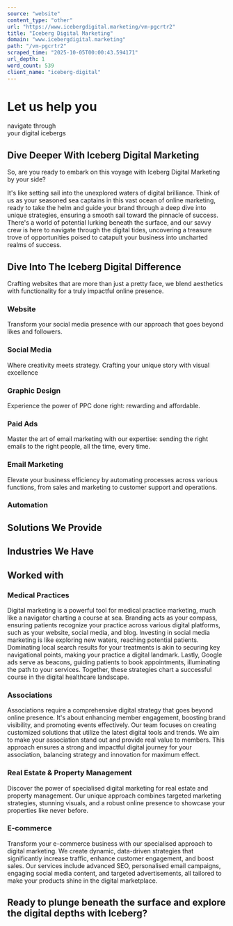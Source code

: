```yaml
---
source: "website"
content_type: "other"
url: "https://www.icebergdigital.marketing/vm-pgcrtr2"
title: "Iceberg Digital Marketing"
domain: "www.icebergdigital.marketing"
path: "/vm-pgcrtr2"
scraped_time: "2025-10-05T00:00:43.594171"
url_depth: 1
word_count: 539
client_name: "iceberg-digital"
---
```


# Let us help you  
navigate through  
your digital icebergs

## Dive Deeper With Iceberg Digital Marketing

So, are you ready to embark on this voyage with Iceberg Digital Marketing by your side?

It's like setting sail into the unexplored waters of digital brilliance. Think of us as your seasoned sea captains in this vast ocean of online marketing, ready to take the helm and guide your brand through a deep dive into unique strategies, ensuring a smooth sail toward the pinnacle of success. There's a world of potential lurking beneath the surface, and our savvy crew is here to navigate through the digital tides, uncovering a treasure trove of opportunities poised to catapult your business into uncharted realms of success.

## Dive Into The Iceberg Digital Difference

Crafting websites that are more than just a pretty face, we blend aesthetics with functionality for a truly impactful online presence.  

### Website

Transform your social media presence with our approach that goes beyond likes and followers.  

### Social Media

Where creativity meets strategy. Crafting your unique story with visual excellence  

### Graphic Design

Experience the power of PPC done right: rewarding and affordable.  

### Paid Ads

Master the art of email marketing with our expertise: sending the right emails to the right people, all the time, every time.  

### Email Marketing

Elevate your business efficiency by automating processes across various functions, from sales and marketing to customer support and operations.

### Automation

## Solutions We Provide

## Industries We Have

## Worked with

### Medical Practices

Digital marketing is a powerful tool for medical practice marketing, much like a navigator charting a course at sea. Branding acts as your compass, ensuring patients recognize your practice across various digital platforms, such as your website, social media, and blog. Investing in social media marketing is like exploring new waters, reaching potential patients. Dominating local search results for your treatments is akin to securing key navigational points, making your practice a digital landmark. Lastly, Google ads serve as beacons, guiding patients to book appointments, illuminating the path to your services. Together, these strategies chart a successful course in the digital healthcare landscape.

### Associations

Associations require a comprehensive digital strategy that goes beyond online presence. It's about enhancing member engagement, boosting brand visibility, and promoting events effectively. Our team focuses on creating customized solutions that utilize the latest digital tools and trends. We aim to make your association stand out and provide real value to members. This approach ensures a strong and impactful digital journey for your association, balancing strategy and innovation for maximum effect.

### Real Estate & Property Management

Discover the power of specialised digital marketing for real estate and property management. Our unique approach combines targeted marketing strategies, stunning visuals, and a robust online presence to showcase your properties like never before.

### E-commerce

Transform your e-commerce business with our specialised approach to digital marketing. We create dynamic, data-driven strategies that significantly increase traffic, enhance customer engagement, and boost sales. Our services include advanced SEO, personalised email campaigns, engaging social media content, and targeted advertisements, all tailored to make your products shine in the digital marketplace.

## Ready to plunge beneath the surface and explore the digital depths with Iceberg?